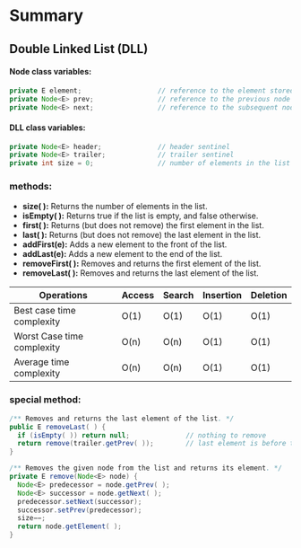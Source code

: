 # Summary


## Double Linked List (DLL)
#### Node class variables:
```java
private E element;                   // reference to the element stored at this node
private Node<E> prev;                // reference to the previous node in the list
private Node<E> next;                // reference to the subsequent node in the list
```
#### DLL class variables:
```java
private Node<E> header;              // header sentinel
private Node<E> trailer;             // trailer sentinel
private int size = 0;                // number of elements in the list
```
### methods:
  - **size( ):** Returns the number of elements in the list.
  - **isEmpty( ):** Returns true if the list is empty, and false otherwise.
  - **first( ):** Returns (but does not remove) the first element in the list.
  - **last( ):** Returns (but does not remove) the last element in the list.
  - **addFirst(e):** Adds a new element to the front of the list.
  - **addLast(e):** Adds a new element to the end of the list.
  - **removeFirst( ):** Removes and returns the first element of the list.
  - **removeLast( ):** Removes and returns the last element of the list.

| Operations                 | Access | Search | Insertion | Deletion |
|----------------------------|--------|--------|-----------|----------|
| Best case time complexity  | O(1)   | O(1)   | O(1)      | O(1)     |
| Worst Case time complexity | O(n)   | O(n)   | O(1)      | O(1)     |
| Average time complexity    | O(n)   | O(n)   | O(1)      | O(1)     |

### special method:
```java
/** Removes and returns the last element of the list. */
public E removeLast( ) {
  if (isEmpty( )) return null;              // nothing to remove
  return remove(trailer.getPrev( ));        // last element is before trailer
}

/** Removes the given node from the list and returns its element. */
private E remove(Node<E> node) {
  Node<E> predecessor = node.getPrev( );
  Node<E> successor = node.getNext( );
  predecessor.setNext(successor);
  successor.setPrev(predecessor);
  size−−;
  return node.getElement( );
}
```
